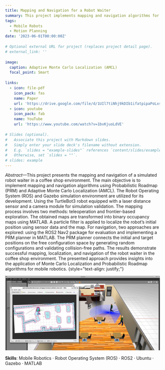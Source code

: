 ```yaml
---
title: Mapping and Navigation for a Robot Waiter
summary: This project implements mapping and navigation algorithms for a simulated robot waiter in a coffee shop environment. Here, Probabilistic Roadmap (PRM) and Adaptive Monte Carlo Localization (AMCL), along with the Robot Operating System (ROS) and Gazebo simulation, are used to solve different tasks. The TurtleBot3 robot, equipped with a laser distance sensor and camera module, is used for validation. Mapping involves teleoperation and frontier-based exploration, generating binary occupancy maps in MATLAB. Localization is performed using a particle filter, and navigation includes evaluating ROS2 Nav2 and implementing a PRM planner in MATLAB.
tags:
  - Mobile Robots
  - Motion Planning
date: '2023-06-01T00:00:00Z'

# Optional external URL for project (replaces project detail page).
# external_link: ''

image:
  caption: Adaptive Monte Carlo Localization (AMCL)
  focal_point: Smart

links:
  - icon: file-pdf
    icon_pack: fas
    name: Paper
    url: 'https://drive.google.com/file/d/1UIl7tiNhj9kDIb1ifatpipaPoLxsXANC/view'
  - icon: youtube
    icon_pack: fab
    name: YouTube
    url: 'https://www.youtube.com/watch?v=1bvKjuoLdVE'

# Slides (optional).
#   Associate this project with Markdown slides.
#   Simply enter your slide deck's filename without extension.
#   E.g. `slides = "example-slides"` references `content/slides/example-slides.md`.
#   Otherwise, set `slides = ""`.
# slides: example
---
```


*Abstract*—This project presents the mapping and navigation of a simulated robot waiter in a coffee shop environment. The main objective is to implement mapping and navigation algorithms using Probabilistic Roadmap (PRM) and Adaptive Monte Carlo Localization (AMCL). The Robot Operating System (ROS) and Gazebo simulation environment are utilized for its development.
Using the TurtleBot3 robot equipped with a laser distance sensor and a camera module for simulation validation. The mapping process involves two methods: teleoperation and frontier-based
exploration. The obtained maps are transformed into binary occupancy maps using MATLAB. A particle filter is applied to localize the robot’s initial position using sensor data and the map.
For navigation, two approaches are explored: using the ROS2 Nav2 package for evaluation and implementing a PRM planner in MATLAB. The PRM planner connects the initial and target positions on the free configuration space by generating random configurations and validating collision-free paths. The results demonstrate successful mapping, localization, and navigation of the robot waiter in the coffee shop environment. The presented approach provides insights into the application of Monte Carlo Localization and Probabilistic Roadmap algorithms for mobile robotics.
{style="text-align: justify;"}

![alt nav2 ROS](nav2.png)

**Skills**: Mobile Robotics · Robot Operating System (ROS) · ROS2 · Ubuntu · Gazebo · MATLAB